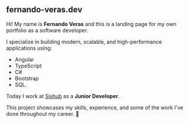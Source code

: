 ## fernando-veras.dev

Hi! My name is **Fernando Veras** and this is a landing page for my own portfolio as a software developer.  

I specialize in building modern, scalable, and high-performance applications using: 

* Angular 
* TypeScript 
* C# 
* Bootstrap 
* SQL. 

Today I work at [Sishub](https://github.com/SISPROV6) as a **Junior Developer**.

This project showcases my skills, experience, and some of the work I've done throughout my career. :robot: